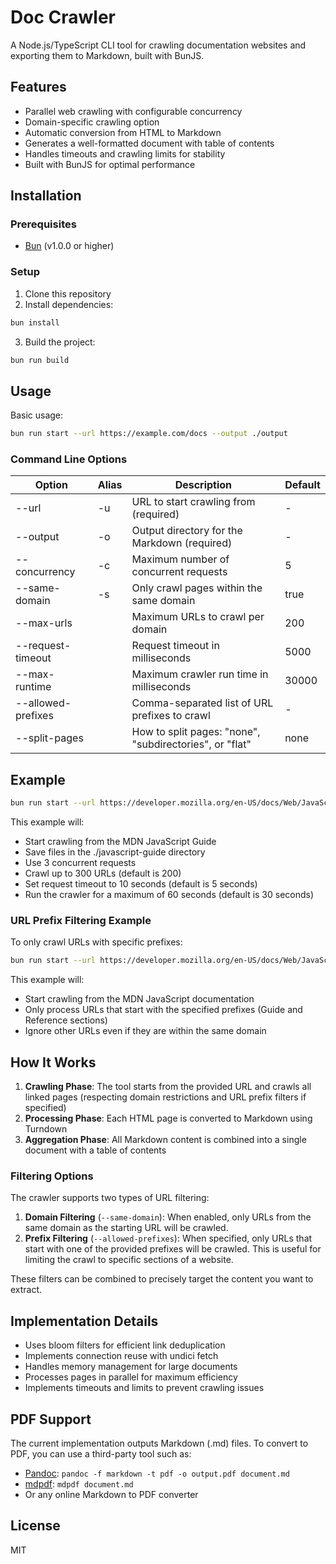 # Doc Crawler

A Node.js/TypeScript CLI tool for crawling documentation websites and exporting them to Markdown, built with BunJS.

## Features

- Parallel web crawling with configurable concurrency
- Domain-specific crawling option
- Automatic conversion from HTML to Markdown
- Generates a well-formatted document with table of contents
- Handles timeouts and crawling limits for stability
- Built with BunJS for optimal performance

## Installation

### Prerequisites

- [Bun](https://bun.sh/) (v1.0.0 or higher)

### Setup

1. Clone this repository
2. Install dependencies:

```bash
bun install
```

3. Build the project:

```bash
bun run build
```

## Usage

Basic usage:

```bash
bun run start --url https://example.com/docs --output ./output
```

### Command Line Options

| Option | Alias | Description | Default |
|--------|-------|-------------|---------|
| --url | -u | URL to start crawling from (required) | - |
| --output | -o | Output directory for the Markdown (required) | - |
| --concurrency | -c | Maximum number of concurrent requests | 5 |
| --same-domain | -s | Only crawl pages within the same domain | true |
| --max-urls | | Maximum URLs to crawl per domain | 200 |
| --request-timeout | | Request timeout in milliseconds | 5000 |
| --max-runtime | | Maximum crawler run time in milliseconds | 30000 |
| --allowed-prefixes | | Comma-separated list of URL prefixes to crawl | - |
| --split-pages | | How to split pages: "none", "subdirectories", or "flat" | none |

## Example

```bash
bun run start --url https://developer.mozilla.org/en-US/docs/Web/JavaScript/Guide --output ./javascript-guide --concurrency 3 --max-urls 300 --request-timeout 10000 --max-runtime 60000
```

This example will:
- Start crawling from the MDN JavaScript Guide
- Save files in the ./javascript-guide directory
- Use 3 concurrent requests
- Crawl up to 300 URLs (default is 200)
- Set request timeout to 10 seconds (default is 5 seconds)
- Run the crawler for a maximum of 60 seconds (default is 30 seconds)

### URL Prefix Filtering Example

To only crawl URLs with specific prefixes:

```bash
bun run start --url https://developer.mozilla.org/en-US/docs/Web/JavaScript --output ./javascript-guide --allowed-prefixes https://developer.mozilla.org/en-US/docs/Web/JavaScript/Guide,https://developer.mozilla.org/en-US/docs/Web/JavaScript/Reference
```

This example will:
- Start crawling from the MDN JavaScript documentation
- Only process URLs that start with the specified prefixes (Guide and Reference sections)
- Ignore other URLs even if they are within the same domain

## How It Works

1. **Crawling Phase**: The tool starts from the provided URL and crawls all linked pages (respecting domain restrictions and URL prefix filters if specified)
2. **Processing Phase**: Each HTML page is converted to Markdown using Turndown
3. **Aggregation Phase**: All Markdown content is combined into a single document with a table of contents

### Filtering Options

The crawler supports two types of URL filtering:

1. **Domain Filtering** (`--same-domain`): When enabled, only URLs from the same domain as the starting URL will be crawled.
2. **Prefix Filtering** (`--allowed-prefixes`): When specified, only URLs that start with one of the provided prefixes will be crawled. This is useful for limiting the crawl to specific sections of a website.

These filters can be combined to precisely target the content you want to extract.

## Implementation Details

- Uses bloom filters for efficient link deduplication
- Implements connection reuse with undici fetch
- Handles memory management for large documents
- Processes pages in parallel for maximum efficiency
- Implements timeouts and limits to prevent crawling issues

## PDF Support

The current implementation outputs Markdown (.md) files. To convert to PDF, you can use a third-party tool such as:

- [Pandoc](https://pandoc.org/): `pandoc -f markdown -t pdf -o output.pdf document.md`
- [mdpdf](https://github.com/BlueHatbRit/mdpdf): `mdpdf document.md`
- Or any online Markdown to PDF converter

## License

MIT